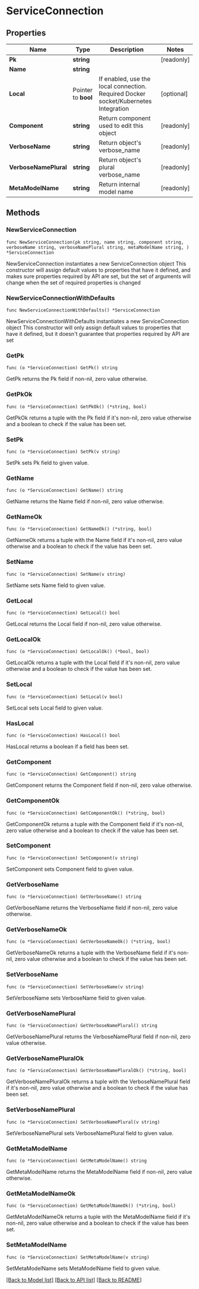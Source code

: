 # ServiceConnection

## Properties

Name | Type | Description | Notes
------------ | ------------- | ------------- | -------------
**Pk** | **string** |  | [readonly] 
**Name** | **string** |  | 
**Local** | Pointer to **bool** | If enabled, use the local connection. Required Docker socket/Kubernetes Integration | [optional] 
**Component** | **string** | Return component used to edit this object | [readonly] 
**VerboseName** | **string** | Return object&#39;s verbose_name | [readonly] 
**VerboseNamePlural** | **string** | Return object&#39;s plural verbose_name | [readonly] 
**MetaModelName** | **string** | Return internal model name | [readonly] 

## Methods

### NewServiceConnection

`func NewServiceConnection(pk string, name string, component string, verboseName string, verboseNamePlural string, metaModelName string, ) *ServiceConnection`

NewServiceConnection instantiates a new ServiceConnection object
This constructor will assign default values to properties that have it defined,
and makes sure properties required by API are set, but the set of arguments
will change when the set of required properties is changed

### NewServiceConnectionWithDefaults

`func NewServiceConnectionWithDefaults() *ServiceConnection`

NewServiceConnectionWithDefaults instantiates a new ServiceConnection object
This constructor will only assign default values to properties that have it defined,
but it doesn't guarantee that properties required by API are set

### GetPk

`func (o *ServiceConnection) GetPk() string`

GetPk returns the Pk field if non-nil, zero value otherwise.

### GetPkOk

`func (o *ServiceConnection) GetPkOk() (*string, bool)`

GetPkOk returns a tuple with the Pk field if it's non-nil, zero value otherwise
and a boolean to check if the value has been set.

### SetPk

`func (o *ServiceConnection) SetPk(v string)`

SetPk sets Pk field to given value.


### GetName

`func (o *ServiceConnection) GetName() string`

GetName returns the Name field if non-nil, zero value otherwise.

### GetNameOk

`func (o *ServiceConnection) GetNameOk() (*string, bool)`

GetNameOk returns a tuple with the Name field if it's non-nil, zero value otherwise
and a boolean to check if the value has been set.

### SetName

`func (o *ServiceConnection) SetName(v string)`

SetName sets Name field to given value.


### GetLocal

`func (o *ServiceConnection) GetLocal() bool`

GetLocal returns the Local field if non-nil, zero value otherwise.

### GetLocalOk

`func (o *ServiceConnection) GetLocalOk() (*bool, bool)`

GetLocalOk returns a tuple with the Local field if it's non-nil, zero value otherwise
and a boolean to check if the value has been set.

### SetLocal

`func (o *ServiceConnection) SetLocal(v bool)`

SetLocal sets Local field to given value.

### HasLocal

`func (o *ServiceConnection) HasLocal() bool`

HasLocal returns a boolean if a field has been set.

### GetComponent

`func (o *ServiceConnection) GetComponent() string`

GetComponent returns the Component field if non-nil, zero value otherwise.

### GetComponentOk

`func (o *ServiceConnection) GetComponentOk() (*string, bool)`

GetComponentOk returns a tuple with the Component field if it's non-nil, zero value otherwise
and a boolean to check if the value has been set.

### SetComponent

`func (o *ServiceConnection) SetComponent(v string)`

SetComponent sets Component field to given value.


### GetVerboseName

`func (o *ServiceConnection) GetVerboseName() string`

GetVerboseName returns the VerboseName field if non-nil, zero value otherwise.

### GetVerboseNameOk

`func (o *ServiceConnection) GetVerboseNameOk() (*string, bool)`

GetVerboseNameOk returns a tuple with the VerboseName field if it's non-nil, zero value otherwise
and a boolean to check if the value has been set.

### SetVerboseName

`func (o *ServiceConnection) SetVerboseName(v string)`

SetVerboseName sets VerboseName field to given value.


### GetVerboseNamePlural

`func (o *ServiceConnection) GetVerboseNamePlural() string`

GetVerboseNamePlural returns the VerboseNamePlural field if non-nil, zero value otherwise.

### GetVerboseNamePluralOk

`func (o *ServiceConnection) GetVerboseNamePluralOk() (*string, bool)`

GetVerboseNamePluralOk returns a tuple with the VerboseNamePlural field if it's non-nil, zero value otherwise
and a boolean to check if the value has been set.

### SetVerboseNamePlural

`func (o *ServiceConnection) SetVerboseNamePlural(v string)`

SetVerboseNamePlural sets VerboseNamePlural field to given value.


### GetMetaModelName

`func (o *ServiceConnection) GetMetaModelName() string`

GetMetaModelName returns the MetaModelName field if non-nil, zero value otherwise.

### GetMetaModelNameOk

`func (o *ServiceConnection) GetMetaModelNameOk() (*string, bool)`

GetMetaModelNameOk returns a tuple with the MetaModelName field if it's non-nil, zero value otherwise
and a boolean to check if the value has been set.

### SetMetaModelName

`func (o *ServiceConnection) SetMetaModelName(v string)`

SetMetaModelName sets MetaModelName field to given value.



[[Back to Model list]](../README.md#documentation-for-models) [[Back to API list]](../README.md#documentation-for-api-endpoints) [[Back to README]](../README.md)


